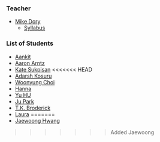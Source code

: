 ### Teacher

* [Mike Dory](http://github.com/mikedory)
    - [Syllabus](http://itp-dwd-2014.herokuapp.com)

### List of Students

* [Aankit](https://github.com/aankit)
* [Aaron Arntz](http://github.com/arntzy)
* [Kate Sukpisan](https://github.com/katevisuth)
<<<<<<< HEAD
* [Adarsh Kosuru](https://github.com/adarshk)
* [Woonyung Choi](https://github.com/Woonyung)
* [Hanna](http://github.com/hannakmoon)
* [Yu HU](http://github.com/yuhu0529)
* [Ju Park](http://github.com/juyoungp)
* [T.K. Broderick](https://github.com/yourfriendtk)
* [Laura](http://github.com/jhclaura)
=======
* [Jaewoong Hwang](https://github.com/jaewoongh)
>>>>>>> Added Jaewoong
